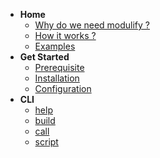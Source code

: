 <!-- docs/_sidebar.md -->
- **Home**
  - [Why do we need modulify ?](/)
  - [How it works ?](/how)
  - [Examples](/examples)
- **Get Started**
  - [Prerequisite](/prerequistite)
  - [Installation](/installation)
  - [Configuration](/configuration)
- **CLI**
  - [help](/help)
  - [build](/build)
  - [call](/call)
  - [script](/script)